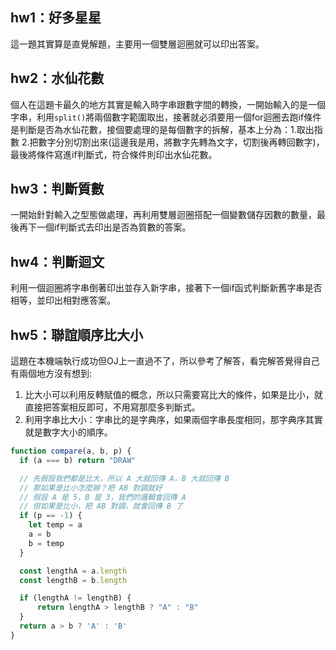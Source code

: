 ## hw1：好多星星
這一題其實算是直覺解題，主要用一個雙層迴圈就可以印出答案。

## hw2：水仙花數
個人在這題卡最久的地方其實是輸入時字串跟數字間的轉換，一開始輸入的是一個字串，利用```split()```將兩個數字範圍取出，接著就必須要用一個for迴圈去跑if條件是判斷是否為水仙花數，接個要處理的是每個數字的拆解，基本上分為：1.取出指數 2.把數字分別切割出來(這邊我是用，將數字先轉為文字，切割後再轉回數字)，最後將條件寫進if判斷式，符合條件則印出水仙花數。
## hw3：判斷質數
一開始針對輸入之型態做處理，再利用雙層迴圈搭配一個變數儲存因數的數量，最後再下一個if判斷式去印出是否為質數的答案。
## hw4：判斷迴文
利用一個迴圈將字串倒著印出並存入新字串，接著下一個if函式判斷新舊字串是否相等，並印出相對應答案。
## hw5：聯誼順序比大小
這題在本機端執行成功但OJ上一直過不了，所以參考了解答，看完解答覺得自己有兩個地方沒有想到:
1. 比大小可以利用反轉賦值的概念，所以只需要寫比大的條件，如果是比小，就直接把答案相反即可，不用寫那麼多判斷式。
2. 利用字串比大小：字串比的是字典序，如果兩個字串長度相同，那字典序其實就是數字大小的順序。
```js
function compare(a, b, p) {
  if (a === b) return "DRAW"

  // 先假設我們都是比大，所以 A 大就回傳 A，B 大就回傳 B
  // 那如果是比小怎麼辦？把 AB 對調就好
  // 假設 A 是 5，B 是 3，我們的邏輯會回傳 A
  // 但如果是比小，把 AB 對調，就會回傳 B 了
  if (p == -1) {
    let temp = a
    a = b
    b = temp
  }

  const lengthA = a.length
  const lengthB = b.length

  if (lengthA != lengthB) {
      return lengthA > lengthB ? "A" : "B"
  }
  return a > b ? 'A' : 'B'
}
```
